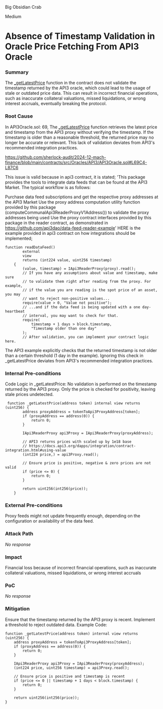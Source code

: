 Big Obsidian Crab

Medium

# Absence of Timestamp Validation in Oracle Price Fetching From API3 Oracle

### Summary

The [_getLatestPrice](https://github.com/sherlock-audit/2024-12-mach-finance/blob/main/contracts/src/Oracles/API3/API3Oracle.sol#L69) function in the contract does not validate the timestamp returned by the API3 oracle, which could lead to the usage of stale or outdated price data. This can result in incorrect financial operations, such as inaccurate collateral valuations, missed liquidations, or wrong interest accruals, eventually breaking the protocol.

### Root Cause

In API3Oracle.sol: 69, The [_getLatestPrice](https://github.com/sherlock-audit/2024-12-mach-finance/blob/main/contracts/src/Oracles/API3/API3Oracle.sol#L69) function retrieves the latest price and timestamp from the API3 proxy without verifying the timestamp. If the timestamp is older than a reasonable threshold, the returned price may no longer be accurate or relevant. This lack of validation deviates from API3's recommended integration practices.

https://github.com/sherlock-audit/2024-12-mach-finance/blob/main/contracts/src/Oracles/API3/API3Oracle.sol#L69C4-L87C6

This issue is valid because in api3 contract, it is stated; 'This package provides the tools to integrate data feeds that can be found at the API3 Market. The typical workflow is as follows:

Purchase data feed subscriptions and get the respective proxy addresses at the API3 Market
Use the proxy address computation utility function provided by this package (computeCommunalApi3ReaderProxyV1Address()) to validate the proxy addresses being used
Use the proxy contract interfaces provided by this package in the reader contract, as demonstrated in https://github.com/api3dao/data-feed-reader-example'
HERE is the example provided in api3 contract on how integrations should be implemented;
```solidty
function readDataFeed()
        external
        view
        returns (int224 value, uint256 timestamp)
    {
        (value, timestamp) = IApi3ReaderProxy(proxy).read();
        // If you have any assumptions about value and timestamp, make sure
        // to validate them right after reading from the proxy. For example,
        // if the value you are reading is the spot price of an asset, you may
        // want to reject non-positive values...
        require(value > 0, "Value not positive");
        // ...and if the data feed is being updated with a one day-heartbeat
        // interval, you may want to check for that.
        require(
            timestamp + 1 days > block.timestamp,
            "Timestamp older than one day"
        );
        // After validation, you can implement your contract logic here.
```
The API3 example explicitly checks that the returned timestamp is not older than a certain threshold (1 day in the example). Ignoring this check in _getLatestPrice deviates from API3's recommended integration practices.

### Internal Pre-conditions

Code Logic in _getLatestPrice:
No validation is performed on the timestamp returned by the API3 proxy.
Only the price is checked for positivity, leaving stale prices undetected.

```solidity
 function _getLatestPrice(address token) internal view returns (uint256) {
        address proxyAddress = tokenToApi3ProxyAddress[token];
        if (proxyAddress == address(0)) {
            return 0;
        }

        IApi3ReaderProxy api3Proxy = IApi3ReaderProxy(proxyAddress);

        // API3 returns prices with scaled up by 1e18 base
        // https://docs.api3.org/dapps/integration/contract-integration.html#using-value
        (int224 price,) = api3Proxy.read();

        // Ensure price is positive, negative & zero prices are not valid
        if (price <= 0) {
            return 0;
        }

        return uint256(int256(price));
    }
```

### External Pre-conditions

Proxy feeds might not update frequently enough, depending on the configuration or availability of the data feed.


### Attack Path

_No response_

### Impact

Financial loss because of incorrect financial operations, such as inaccurate collateral valuations, missed liquidations, or wrong interest accruals

### PoC

_No response_

### Mitigation

Ensure that the timestamp returned by the API3 proxy is recent. Implement a threshold to reject outdated data.
Example Code:
```solidity
function _getLatestPrice(address token) internal view returns (uint256) {
    address proxyAddress = tokenToApi3ProxyAddress[token];
    if (proxyAddress == address(0)) {
        return 0;
    }

    IApi3ReaderProxy api3Proxy = IApi3ReaderProxy(proxyAddress);
    (int224 price, uint256 timestamp) = api3Proxy.read();

    // Ensure price is positive and timestamp is recent
    if (price <= 0 || timestamp + 1 days < block.timestamp) {
        return 0;
    }

    return uint256(int256(price));
}
```
